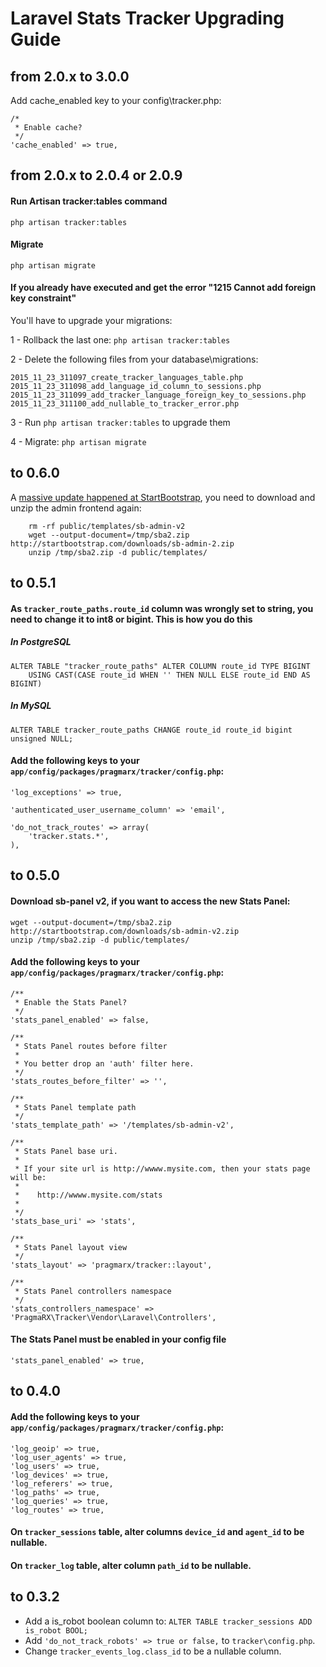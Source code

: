 # Laravel Stats Tracker Upgrading Guide

## from 2.0.x to 3.0.0 

Add cache_enabled key to your config\tracker.php:

    /*
     * Enable cache?
     */
    'cache_enabled' => true,

## from 2.0.x to 2.0.4 or 2.0.9 

#### Run Artisan tracker:tables command

    php artisan tracker:tables

#### Migrate

    php artisan migrate

#### If you already have executed and get the error "1215 Cannot add foreign key constraint"

You'll have to upgrade your migrations:

1 - Rollback the last one: `php artisan tracker:tables`

2 - Delete the following files from your database\migrations:

    2015_11_23_311097_create_tracker_languages_table.php    
    2015_11_23_311098_add_language_id_column_to_sessions.php    
    2015_11_23_311099_add_tracker_language_foreign_key_to_sessions.php  
    2015_11_23_311100_add_nullable_to_tracker_error.php

3 - Run `php artisan tracker:tables` to upgrade them

4 - Migrate: `php artisan migrate`

## to 0.6.0

A [massive update happened at StartBootstrap](https://github.com/IronSummitMedia/startbootstrap/commit/66716399cf8eb5109498d41a2dad95a093c18f2b), you need to download and unzip the admin frontend again:
 
```
    rm -rf public/templates/sb-admin-v2
    wget --output-document=/tmp/sba2.zip http://startbootstrap.com/downloads/sb-admin-2.zip
    unzip /tmp/sba2.zip -d public/templates/
```

## to 0.5.1

#### As `tracker_route_paths.route_id` column was wrongly set to string, you need to change it to int8 or bigint. This is how you do this
 
##### In PostgreSQL 
```
ALTER TABLE "tracker_route_paths" ALTER COLUMN route_id TYPE BIGINT 
    USING CAST(CASE route_id WHEN '' THEN NULL ELSE route_id END AS BIGINT)
```

##### In MySQL
```
ALTER TABLE tracker_route_paths CHANGE route_id route_id bigint unsigned NULL;
```

#### Add the following keys to your `app/config/packages/pragmarx/tracker/config.php`:

```
'log_exceptions' => true,

'authenticated_user_username_column' => 'email',

'do_not_track_routes' => array(
    'tracker.stats.*',
),
```
   
## to 0.5.0

#### Download sb-panel v2, if you want to access the new Stats Panel:

```
wget --output-document=/tmp/sba2.zip http://startbootstrap.com/downloads/sb-admin-v2.zip
unzip /tmp/sba2.zip -d public/templates/
```

#### Add the following keys to your `app/config/packages/pragmarx/tracker/config.php`:

```
/**
 * Enable the Stats Panel?
 */
'stats_panel_enabled' => false,

/**
 * Stats Panel routes before filter
 *
 * You better drop an 'auth' filter here.
 */
'stats_routes_before_filter' => '',

/**
 * Stats Panel template path
 */
'stats_template_path' => '/templates/sb-admin-v2',

/**
 * Stats Panel base uri.
 *
 * If your site url is http://wwww.mysite.com, then your stats page will be:
 *
 *    http://wwww.mysite.com/stats
 *
 */
'stats_base_uri' => 'stats',

/**
 * Stats Panel layout view
 */
'stats_layout' => 'pragmarx/tracker::layout',

/**
 * Stats Panel controllers namespace
 */
'stats_controllers_namespace' => 'PragmaRX\Tracker\Vendor\Laravel\Controllers',
```

#### The Stats Panel must be enabled in your config file

```
'stats_panel_enabled' => true,
```

## to 0.4.0

#### Add the following keys to your `app/config/packages/pragmarx/tracker/config.php`:

```
'log_geoip' => true,
'log_user_agents' => true,
'log_users' => true,
'log_devices' => true,
'log_referers' => true,
'log_paths' => true,
'log_queries' => true,
'log_routes' => true,
```

#### On `tracker_sessions` table, alter columns `device_id` and `agent_id` to be nullable.
#### On `tracker_log` table, alter column `path_id` to be nullable.

## to 0.3.2

- Add a is_robot boolean column to: `ALTER TABLE tracker_sessions ADD is_robot BOOL;`
- Add `'do_not_track_robots' => true or false,` to `tracker\config.php`.
- Change `tracker_events_log.class_id` to be a nullable column.
